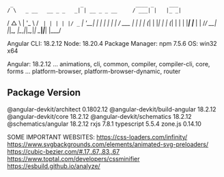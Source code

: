      _                      _                 ____ _     ___ 
    / \   _ __   __ _ _   _| | __ _ _ __     / ___| |   |_ _|
   / △ \ | '_ \ / _` | | | | |/ _` | '__|   | |   | |    | |
  / ___ \| | | | (_| | |_| | | (_| | |      | |___| |___ | |
 /_/   \_\_| |_|\__, |\__,_|_|\__,_|_|       \____|_____|___|
                |___/
    

Angular CLI: 18.2.12
Node: 18.20.4
Package Manager: npm 7.5.6
OS: win32 x64

Angular: 18.2.12
... animations, cli, common, compiler, compiler-cli, core, forms
... platform-browser, platform-browser-dynamic, router

Package                         Version
---------------------------------------------------------
@angular-devkit/architect       0.1802.12
@angular-devkit/build-angular   18.2.12
@angular-devkit/core            18.2.12
@angular-devkit/schematics      18.2.12
@schematics/angular             18.2.12
rxjs                            7.8.1
typescript                      5.5.4
zone.js                         0.14.10


SOME IMPORTANT WEBSITES:
https://css-loaders.com/infinity/
https://www.svgbackgrounds.com/elements/animated-svg-preloaders/
https://cubic-bezier.com/#.17,.67,.83,.67
https://www.toptal.com/developers/cssminifier
https://esbuild.github.io/analyze/